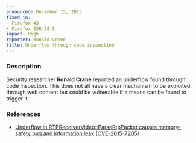 ```yaml
---
announced: December 15, 2015
fixed_in:
- Firefox 43
- Firefox ESR 38.5
impact: High
reporter: Ronald Crane
title: Underflow through code inspection
---
```


<h3>Description</h3>

<p>Security researcher <strong>Ronald Crane</strong> reported an underflow found through
code inspection. This does not all have a clear mechanism to be exploited through web
content but could be vulnerable if a means can be found to trigger it.</p>

<h3>References</h3>

<ul>
  <li><a href="https://bugzilla.mozilla.org/show_bug.cgi?id=1220493">
       Underflow in RTPReceiverVideo::ParseRtpPacket causes memory-safety bug and
information leak</a>
(<a href="http://cve.mitre.org/cgi-bin/cvename.cgi?name=CVE-2015-7205"
class="ex-ref">CVE-2015-7205</a>)</li>
</ul>

